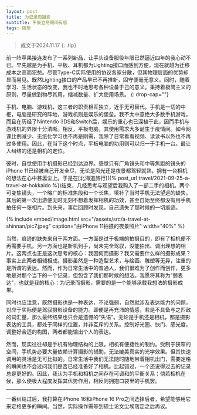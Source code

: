 ```yaml
---
layout: post
title: 为记录而摄影
subtitle: 甲辰立冬期间有感
tags: 随想
---
```


> 成文于2024.11.17
{: .tip}

前一阵苹果接连发布了一系列新品，让手头设备服役年限已然逼近四年的我心动不已。早先越是为手机、平板、耳机都为Lighting接口而感到方便，现在就越为迁移成本之高而犯愁。尽管Type-C实际使用的协议各家分散，但其物理层面的优势却显而易见。既然Lighting接口的产品早已不再推新，固守便毫无意义。同时，随着学习、生活状态的改变，我也不时地思考各种设备于己的意义。秉持着极简主义的原则，尽量做到物尽其用，缩减数量、扩大使用场景。
{: drop-cap=""}

手机、电脑、游戏机，这三者的职责相互独立，近乎无可替代。手机是一切的中枢，电脑是研究的阵地，游戏机则是娱乐的堡垒。我不太中意绝大多数手机游戏，而且在历经了Nintendo 3DS和Switch后，娱乐的重心也已深植于此，因而手机与游戏机的界限十分清晰。相反，平板电脑，其使用需求大多诞生于疫情间。如今网课比例减少、无纸化学习也不再是刚需，我除了日常看看视频、读读书以外也不再过多使用。因此，在当下这个时点，平板电脑的功用则可以归一于手机一台。最让人纠结的还是相机的定位。

彼时，自觉使用手机摄影已经到达边界。感觉只有广角镜头和中等焦距的镜头的iPhone 11已经被自己开发全尽，无论是风光还是夜景都驾轻就熟，拥有一台相机的想法在心中甚嚣尘上。于是在[北海道旅行]({% post_url travel/2021-09-25-a-travel-at-hokkaido %})结束，几经思考与观望后我购入了一部二手的相机。两个可变焦镜头，一个略广的标准焦段和一个长焦，填补了当时手机无法望远的缺失。其后的第一次出游便无时无刻不想着发挥相机的功效，甚至自始至终都没有用手机拍任何一张相片。到头来，事后回顾时发现，自己遗失了那时候的一切痕迹。

{% include embed/image.html src="/assets/src/a-travel-at-shinnan/pic7.jpeg" caption="由iPhone 11拍摄的夜景照片" width="40%" %}

当然，痕迹的缺失来自于两方面。一方面是过于极端的拍摄目的，即有了相机便不再需要手机。另一方面也是新机到手，尚未完全驾驭，没能拍出、调出理想的相片。这两点也正是这次思考的核心：我因何而摄影？我又需要什么样的摄影成果？事实上此两者相辅相成。摄影虽然是一种造型艺术，与绘画、雕塑等无异，注重的是所谓的表达。然而，作为日常生活中的普通人，我们很难为了创作而创作，更多地是对那个当下的一个记录，但包含了我们那时候的想法。我愿将其称为“弱表达”，也就是我的核心：为记录而摄影，需要的是一个能够承载我想法的摄影成果。

同时也应注意，既然摄影也是一种表达，不论强弱，自然就涉及表达能力的问题，对应于实际便是驾驭摄影设备的能力。即便是再充沛的情感，若是不具备与之匹敌的词汇量，那么最终结果也只会是遗憾的“失语”。无论是手机还是相机，都是摄影表达的工具，都处于同样的位置，并非互斥的关系。控制好光圈、快门、感光度，调整好合适的构图，两者都能输出个人的表达。

然而，现实往往却是手机有物理结构的上限，相机有便捷性的制约。受制于狭窄的空间，手机势必要大量依赖计算摄影的辅助，无法媲美真实的光学效果。但其快速调用的灵活是无可比拟的。日常生活中我们无法随时随地带着相机出门，需要定格的瞬间也不会过问我们是否已经准备好了相机。比起错过，一个还说得过去的记录总是更好的。因此，我认为手机和相机之间存在可调和的平衡关系：倘若相机在候，那么便极大程度发挥其优势作用，相反则拥抱口袋里的手机罢。

---

一番纠结过后，我打算在iPhone 16和iPhone 16 Pro之间选择后者，希望能够用它来定格更多的瞬间。当然，实际操作需等到硕士论文尘埃落定之后再议。

